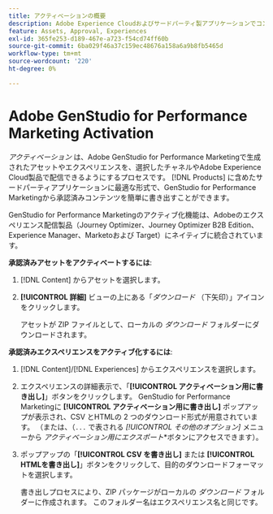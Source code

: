```yaml
---
title: アクティベーションの概要
description: Adobe Experience Cloudおよびサードパーティ製アプリケーションでコンテンツをアクティブ化する方法について説明します。
feature: Assets, Approval, Experiences
exl-id: 365fe253-d189-467e-a723-f54cd74ff60b
source-git-commit: 6ba029f46a37c159ec48676a158a6a9b8fb5465d
workflow-type: tm+mt
source-wordcount: '220'
ht-degree: 0%

---
```


# Adobe GenStudio for Performance Marketing Activation

_アクティベーション_ は、Adobe GenStudio for Performance Marketingで生成されたアセットやエクスペリエンスを、選択したチャネルやAdobe Experience Cloud製品で配信できるようにするプロセスです。 [!DNL Products] に含めたサードパーティアプリケーションに最適な形式で、GenStudio for Performance Marketingから承認済みコンテンツを簡単に書き出すことができます。

GenStudio for Performance Marketingのアクティブ化機能は、Adobeのエクスペリエンス配信製品（Journey Optimizer、Journey Optimizer B2B Edition、Experience Manager、Marketoおよび Target）にネイティブに統合されています。

**承認済みアセットをアクティベートするには**:

1. [!DNL Content] からアセットを選択します。

1. **[!UICONTROL 詳細]** ビューの上にある「_ダウンロード_ （下矢印）」アイコンをクリックします。

   アセットが ZIP ファイルとして、ローカルの _ダウンロード_ フォルダーにダウンロードされます。

**承認済みエクスペリエンスをアクティブ化するには**:

1. [!DNL Content]/[!DNL Experiences] からエクスペリエンスを選択します。

1. エクスペリエンスの詳細表示で、「**[!UICONTROL アクティベーション用に書き出し]**」ボタンをクリックします。 GenStudio for Performance Marketingに **[!UICONTROL アクティベーション用に書き出し]** ポップアップが表示され、CSV とHTMLの 2 つのダウンロード形式が用意されています。 （または、（`...` で表される *[!UICONTROL その他のオプション]* メニューから _アクティベーション用にエクスポート_*ボタンにアクセスできます）。

1. ポップアップの「**[!UICONTROL CSV を書き出し]** または **[!UICONTROL HTMLを書き出し]**」ボタンをクリックして、目的のダウンロードフォーマットを選択します。

   書き出しプロセスにより、ZIP パッケージがローカルの _ダウンロード_ フォルダーに作成されます。 このフォルダー名はエクスペリエンス名と同じです。
